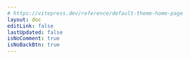 ```yaml
---
# https://vitepress.dev/reference/default-theme-home-page
layout: doc
editLink: false
lastUpdated: false
isNoComment: true
isNoBackBtn: true
---
```


<!-- 之所以将代码写在 md 里面，而非单独封装为 Vue 组件，因为 aside 不会动态刷新，参考 https://github.com/vuejs/vitepress/issues/2686 -->
<template v-for="post in curPosts" :key="post.url">
  <h2 :id="post.title" class="post-title">
    <a :href="post.url">{{ post.title }}</a>
    <a
      class="header-anchor"
      :href="`#${post.title}`"
      :aria-label="`Permalink to &quot;${post.title}&quot;`"
      >​</a
    >
    <div class="post-date hollow-text">{{ post.date?.string }}</div>
  </h2>
    <el-tag
        class="mr-4"
        v-for="tag in post.tags"
        :key="tag"
        dark
        type="primary"
        effect="light"
        round
    >
        {{ tag }}
    </el-tag>
  <div v-if="post.excerpt" v-html="post.excerpt"></div>
</template>

<div class="pagination-container">
  <!-- <t-pagination
    v-model="current"
    v-model:pageSize="pageSize"
    :total="total"
    size="small"
    :showPageSize="false"
    :showPageNumber="!isMobile"
    :showJumper="isMobile"
    @current-change="onCurrentChange"
  /> -->
</div>

<script lang="ts" setup>
    import { ref, computed, onMounted } from "vue";
    import { isMobile as checkIsMobile } from "./.vitepress/theme/utils/mobile.ts";
    
    import { data as posts } from "./.vitepress/config/posts.data.mts";
    
    
    const isMobile = ref(false);
    const current = ref(1);
    const pageSize = ref(10);
    const total = ref(posts.length);

    const curPosts = computed(() => {
        return posts.slice(
            (current.value - 1) * pageSize.value,
            current.value * pageSize.value
        );
    });
    console.log(curPosts)
</script>

<style lang="scss" scoped>
/* 去掉.vp-doc li + li 的 margin-top */
.pagination-container {
	margin-top: 60px;

	:deep(li) {
		margin-top: 0px;
	}
}

.mr-4 {
	margin-right: 4px;
    color: var(--vp-c-brand-1);
}

.post-title {
	margin-bottom: 6px;
	border-top: 0px;
	position: relative;
	top: 0;
	left: 0;

	.post-date {
		position: absolute;
		top: -6px;
		left: -10px;

		z-index: -1;
		opacity: .12;
		font-size: 66px;
		font-weight: 900;
	}
}

.hollow-text {
  
  /* 设置文本颜色为透明 */
  color: var(--vp-c-bg);
  
	-webkit-text-stroke: 1px var(--vp-c-text-1);
}
</style>
<!-- <script lang="ts" setup>
import { ref, computed, onMounted } from "vue";
import { data as posts } from "./.vitepress/config/blogs-links.ts";
import { isMobile as checkIsMobile } from "./.vitepress/theme/utils/mobile.ts";

const isMobile = ref(false);
const current = ref(1);
const pageSize = ref(10);
const total = ref(posts.length);

const curPosts = computed(() => {
	return posts.slice(
		(current.value - 1) * pageSize.value,
		current.value * pageSize.value
	);
});

const onCurrentChange: PaginationProps["onCurrentChange"] = (
	index,
	pageInfo
) => {
	MessagePlugin.success(`转到第${index}页`);

	const url = new URL(window.location as any);
	url.searchParams.set("page", index.toString());
	window.history.replaceState({}, "", url);

	window.scrollTo({
		top: 0,
	});
};

onMounted(() => {
  // 只在客户端执行的代码
  const search = window.location.search.slice(1);
  const searchParams = new URLSearchParams(search);
  const page = searchParams.get("page") || 1;

  current.value = +page;
  isMobile.value = checkIsMobile();
});
</script>
 -->
